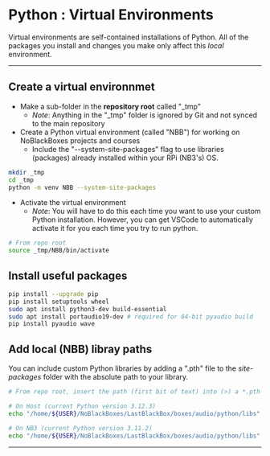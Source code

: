# Python : Virtual Environments

Virtual environments are self-contained installations of Python. All of the packages you install and changes you make only affect this *local* environment.

---
## Create a virtual environnmet

- Make a sub-folder in the **repository root** called "_tmp"
  - *Note*: Anything in the "_tmp" folder is ignored by Git and not synced to the main repository
- Create a Python virtual environment (called "NBB") for working on NoBlackBoxes projects and courses
  - Include the "--system-site-packages" flag to use libraries (packages) already installed within your RPi (NB3's) OS.

```bash
mkdir _tmp
cd _tmp
python -m venv NBB --system-site-packages
```

- Activate the virtual environment
  - *Note*: You will have to do this each time you want to use your custom Python installation. However, you can get VSCode to automatically activate it for you each time you try to run python.

```bash
# From repo root
source _tmp/NBB/bin/activate
```

## Install useful packages

```bash
pip install --upgrade pip
pip install setuptools wheel
sudo apt install python3-dev build-essential
sudo apt install portaudio19-dev # required for 64-bit pyaudio build
pip install pyaudio wave
```

## Add local (NBB) libray paths
You can include custom Python libraries by adding a ".pth" file to the *site-packages* folder with the absolute path to your library.

```bash
# From repo root, insert the path (first bit of text) into (>) a *.pth file

# On Host (current Python version 3.12.3)
echo "/home/${USER}/NoBlackBoxes/LastBlackBox/boxes/audio/python/libs" > _tmp/NBB/lib/python3.12/site-packages/NBB_sound.pth

# On NB3 (current Python version 3.11.2)
echo "/home/${USER}/NoBlackBoxes/LastBlackBox/boxes/audio/python/libs" > _tmp/NBB/lib/python3.11/site-packages/NBB_sound.pth
```

---
